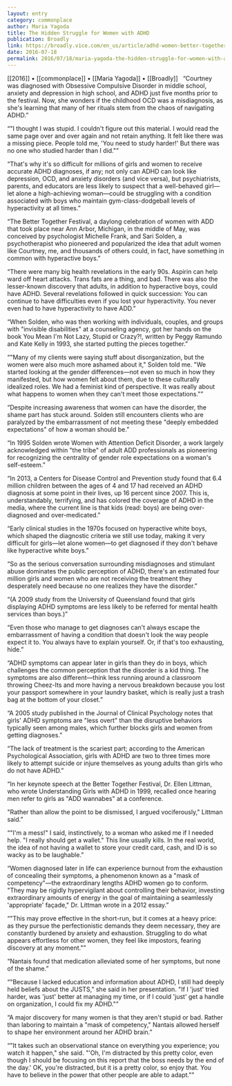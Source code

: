 ```yaml
---
layout: entry
category: commonplace
author: Maria Yagoda
title: The Hidden Struggle for Women with ADHD
publication: Broadly
link: https://broadly.vice.com/en_us/article/adhd-women-better-together-festival
date: 2016-07-18
permalink: 2016/07/18/maria-yagoda-the-hidden-struggle-for-women-with-adhd
---
```


[[2016]] • [[commonplace]] • [[Maria Yagoda]] • [[Broadly]]
 
“Courtney was diagnosed with Obsessive Compulsive Disorder in middle school, anxiety and depression in high school, and ADHD just five months prior to the festival. Now, she wonders if the childhood OCD was a misdiagnosis, as she's learning that many of her rituals stem from the chaos of navigating ADHD.”

“"I thought I was stupid. I couldn't figure out this material. I would read the same page over and over again and not retain anything. It felt like there was a missing piece. People told me, 'You need to study harder!' But there was no one who studied harder than I did."”

“That's why it's so difficult for millions of girls and women to receive accurate ADHD diagnoses, if any; not only can ADHD can look like depression, OCD, and anxiety disorders (and vice versa), but psychiatrists, parents, and educators are less likely to suspect that a well-behaved girl—let alone a high-achieving woman—could be struggling with a condition associated with boys who maintain gym-class-dodgeball levels of hyperactivity at all times.”

“The Better Together Festival, a daylong celebration of women with ADD that took place near Ann Arbor, Michigan, in the middle of May, was conceived by psychologist Michelle Frank, and Sari Solden, a psychotherapist who pioneered and popularized the idea that adult women like Courtney, me, and thousands of others could, in fact, have something in common with hyperactive boys.”

“There were many big health revelations in the early 90s. Aspirin can help ward off heart attacks. Trans fats are a thing, and bad. There was also the lesser-known discovery that adults, in addition to hyperactive boys, could have ADHD. Several revelations followed in quick succession: You can continue to have difficulties even if you lost your hyperactivity. You never even had to have hyperactivity to have ADD.”

“When Solden, who was then working with individuals, couples, and groups with "invisible disabilities" at a counseling agency, got her hands on the book You Mean I'm Not Lazy, Stupid or Crazy?!, written by Peggy Ramundo and Kate Kelly in 1993, she started putting the pieces together.”

“"Many of my clients were saying stuff about disorganization, but the women were also much more ashamed about it," Solden told me. "We started looking at the gender differences—not even so much in how they manifested, but how women felt about them, due to these culturally idealized roles. We had a feminist kind of perspective. It was really about what happens to women when they can't meet those expectations."”

“Despite increasing awareness that women can have the disorder, the shame part has stuck around. Solden still encounters clients who are paralyzed by the embarrassment of not meeting these "deeply embedded expectations" of how a woman should be.”

“In 1995 Solden wrote Women with Attention Deficit Disorder, a work largely acknowledged within "the tribe" of adult ADD professionals as pioneering for recognizing the centrality of gender role expectations on a woman's self-esteem.”

“In 2013, a Centers for Disease Control and Prevention study found that 6.4 million children between the ages of 4 and 17 had received an ADHD diagnosis at some point in their lives, up 16 percent since 2007. This is, understandably, terrifying, and has colored the coverage of ADHD in the media, where the current line is that kids (read: boys) are being over-diagnosed and over-medicated.”

“Early clinical studies in the 1970s focused on hyperactive white boys, which shaped the diagnostic criteria we still use today, making it very difficult for girls—let alone women—to get diagnosed if they don't behave like hyperactive white boys.”

“So as the serious conversation surrounding misdiagnoses and stimulant abuse dominates the public perception of ADHD, there's an estimated four million girls and women who are not receiving the treatment they desperately need because no one realizes they have the disorder.”

“(A 2009 study from the University of Queensland found that girls displaying ADHD symptoms are less likely to be referred for mental health services than boys.)”

“Even those who manage to get diagnoses can't always escape the embarrassment of having a condition that doesn't look the way people expect it to. You always have to explain yourself. Or, if that's too exhausting, hide.”

“ADHD symptoms can appear later in girls than they do in boys, which challenges the common perception that the disorder is a kid thing. The symptoms are also different—think less running around a classroom throwing Cheez-Its and more having a nervous breakdown because you lost your passport somewhere in your laundry basket, which is really just a trash bag at the bottom of your closet.”

“A 2005 study published in the Journal of Clinical Psychology notes that girls' ADHD symptoms are "less overt" than the disruptive behaviors typically seen among males, which further blocks girls and women from getting diagnoses.”

“The lack of treatment is the scariest part; according to the American Psychological Association, girls with ADHD are two to three times more likely to attempt suicide or injure themselves as young adults than girls who do not have ADHD.”

“In her keynote speech at the Better Together Festival, Dr. Ellen Littman, who wrote Understanding Girls with ADHD in 1999, recalled once hearing men refer to girls as "ADD wannabes" at a conference.

"Rather than allow the point to be dismissed, I argued vociferously," Littman said.”

“"I'm a mess!" I said, instinctively, to a woman who asked me if I needed help. "I really should get a wallet." This line usually kills. In the real world, the idea of not having a wallet to store your credit card, cash, and ID is so wacky as to be laughable.”

“Women diagnosed later in life can experience burnout from the exhaustion of concealing their symptoms, a phenomenon known as a "mask of competency"—the extraordinary lengths ADHD women go to conform. "They may be rigidly hypervigilant about controlling their behavior, investing extraordinary amounts of energy in the goal of maintaining a seamlessly 'appropriate' façade," Dr. Littman wrote in a 2012 essay.”

“"This may prove effective in the short-run, but it comes at a heavy price: as they pursue the perfectionistic demands they deem necessary, they are constantly burdened by anxiety and exhaustion. Struggling to do what appears effortless for other women, they feel like impostors, fearing discovery at any moment."”

“Nantais found that medication alleviated some of her symptoms, but none of the shame.”

“"Because I lacked education and information about ADHD, I still had deeply held beliefs about the JUSTS," she said in her presentation. "If I 'just' tried harder, was 'just' better at managing my time, or if I could 'just' get a handle on organization, I could fix my ADHD."”

“A major discovery for many women is that they aren't stupid or bad. Rather than laboring to maintain a "mask of competency," Nantais allowed herself to shape her environment around her ADHD brain.”

“"It takes such an observational stance on everything you experience; you watch it happen," she said. "'Oh, I'm distracted by this pretty color, even though I should be focusing on this report that the boss needs by the end of the day.' OK, you're distracted, but it is a pretty color, so enjoy that. You have to believe in the power that other people are able to adapt."”


